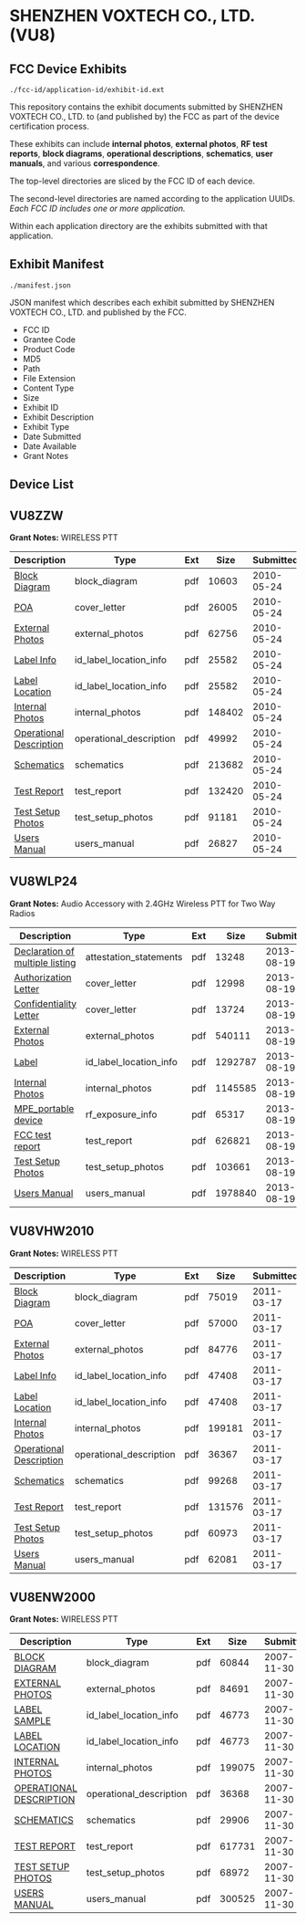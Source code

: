 # SHENZHEN VOXTECH CO., LTD. (VU8)
## FCC Device Exhibits

```
./fcc-id/application-id/exhibit-id.ext
```

This repository contains the exhibit documents submitted by SHENZHEN VOXTECH CO., LTD. to (and published by) the FCC as part of the device certification process.

These exhibits can include **internal photos**, **external photos**, **RF test reports**, **block diagrams**, **operational descriptions**, **schematics**, **user manuals**, and various **correspondence**.

The top-level directories are sliced by the FCC ID of each device.

The second-level directories are named according to the application UUIDs. *Each FCC ID includes one or more application.*

Within each application directory are the exhibits submitted with that application. 

## Exhibit Manifest

```
./manifest.json
```

JSON manifest which describes each exhibit submitted by SHENZHEN VOXTECH CO., LTD. and published by the FCC.

- FCC ID
- Grantee Code
- Product Code
- MD5
- Path
- File Extension
- Content Type
- Size
- Exhibit ID
- Exhibit Description
- Exhibit Type
- Date Submitted
- Date Available
- Grant Notes

## Device List
## VU8ZZW
**Grant Notes:** WIRELESS PTT

| Description | Type | Ext | Size | Submitted | Available |
| ----------- | ---- | --- | ---- | --------- | --------- |
| [Block Diagram](VU8ZZW/a409b36edee847148570f25b74e2edb0/1285158.pdf) | block_diagram | pdf | 10603 | 2010-05-24 | 2010-05-24 |
| [POA](VU8ZZW/a409b36edee847148570f25b74e2edb0/1285164.pdf) | cover_letter | pdf | 26005 | 2010-05-24 | 2010-05-24 |
| [External Photos](VU8ZZW/a409b36edee847148570f25b74e2edb0/1285159.pdf) | external_photos | pdf | 62756 | 2010-05-24 | 2010-05-24 |
| [Label Info](VU8ZZW/a409b36edee847148570f25b74e2edb0/1285161.pdf) | id_label_location_info | pdf | 25582 | 2010-05-24 | 2010-05-24 |
| [Label Location](VU8ZZW/a409b36edee847148570f25b74e2edb0/1285161.pdf) | id_label_location_info | pdf | 25582 | 2010-05-24 | 2010-05-24 |
| [Internal Photos](VU8ZZW/a409b36edee847148570f25b74e2edb0/1285160.pdf) | internal_photos | pdf | 148402 | 2010-05-24 | 2010-05-24 |
| [Operational Description](VU8ZZW/a409b36edee847148570f25b74e2edb0/1285163.pdf) | operational_description | pdf | 49992 | 2010-05-24 | 2010-05-24 |
| [Schematics](VU8ZZW/a409b36edee847148570f25b74e2edb0/1285165.pdf) | schematics | pdf | 213682 | 2010-05-24 | 2010-05-24 |
| [Test Report](VU8ZZW/a409b36edee847148570f25b74e2edb0/1285166.pdf) | test_report | pdf | 132420 | 2010-05-24 | 2010-05-24 |
| [Test Setup Photos](VU8ZZW/a409b36edee847148570f25b74e2edb0/1285168.pdf) | test_setup_photos | pdf | 91181 | 2010-05-24 | 2010-05-24 |
| [Users Manual](VU8ZZW/a409b36edee847148570f25b74e2edb0/1285169.pdf) | users_manual | pdf | 26827 | 2010-05-24 | 2010-05-24 |
## VU8WLP24
**Grant Notes:** Audio Accessory with 2.4GHz Wireless PTT for Two Way Radios

| Description | Type | Ext | Size | Submitted | Available |
| ----------- | ---- | --- | ---- | --------- | --------- |
| [Declaration of multiple listing](VU8WLP24/315ab1e6724fd326be0e8185ef72463f/2046130.pdf) | attestation_statements | pdf | 13248 | 2013-08-19 | 2013-08-19 |
| [Authorization Letter](VU8WLP24/315ab1e6724fd326be0e8185ef72463f/2046140.pdf) | cover_letter | pdf | 12998 | 2013-08-19 | 2013-08-19 |
| [Confidentiality Letter](VU8WLP24/315ab1e6724fd326be0e8185ef72463f/2046141.pdf) | cover_letter | pdf | 13724 | 2013-08-19 | 2013-08-19 |
| [External Photos](VU8WLP24/315ab1e6724fd326be0e8185ef72463f/2046131.pdf) | external_photos | pdf | 540111 | 2013-08-19 | 2014-02-15 |
| [Label](VU8WLP24/315ab1e6724fd326be0e8185ef72463f/2046129.pdf) | id_label_location_info | pdf | 1292787 | 2013-08-19 | 2013-08-19 |
| [Internal Photos](VU8WLP24/315ab1e6724fd326be0e8185ef72463f/2046137.pdf) | internal_photos | pdf | 1145585 | 2013-08-19 | 2014-02-15 |
| [MPE_portable device](VU8WLP24/315ab1e6724fd326be0e8185ef72463f/2046138.pdf) | rf_exposure_info | pdf | 65317 | 2013-08-19 | 2013-08-19 |
| [FCC test report](VU8WLP24/315ab1e6724fd326be0e8185ef72463f/2046134.pdf) | test_report | pdf | 626821 | 2013-08-19 | 2013-08-19 |
| [Test Setup Photos](VU8WLP24/315ab1e6724fd326be0e8185ef72463f/2046135.pdf) | test_setup_photos | pdf | 103661 | 2013-08-19 | 2014-02-15 |
| [Users Manual](VU8WLP24/315ab1e6724fd326be0e8185ef72463f/2046136.pdf) | users_manual | pdf | 1978840 | 2013-08-19 | 2014-02-15 |
## VU8VHW2010
**Grant Notes:** WIRELESS PTT

| Description | Type | Ext | Size | Submitted | Available |
| ----------- | ---- | --- | ---- | --------- | --------- |
| [Block Diagram](VU8VHW2010/09964df3f4993b7e76a568156b38bb63/1432860.pdf) | block_diagram | pdf | 75019 | 2011-03-17 | 2011-03-17 |
| [POA](VU8VHW2010/09964df3f4993b7e76a568156b38bb63/1432866.pdf) | cover_letter | pdf | 57000 | 2011-03-17 | 2011-03-17 |
| [External Photos](VU8VHW2010/09964df3f4993b7e76a568156b38bb63/1432861.pdf) | external_photos | pdf | 84776 | 2011-03-17 | 2011-03-17 |
| [Label Info](VU8VHW2010/09964df3f4993b7e76a568156b38bb63/1432863.pdf) | id_label_location_info | pdf | 47408 | 2011-03-17 | 2011-03-17 |
| [Label Location](VU8VHW2010/09964df3f4993b7e76a568156b38bb63/1432863.pdf) | id_label_location_info | pdf | 47408 | 2011-03-17 | 2011-03-17 |
| [Internal Photos](VU8VHW2010/09964df3f4993b7e76a568156b38bb63/1432862.pdf) | internal_photos | pdf | 199181 | 2011-03-17 | 2011-03-17 |
| [Operational Description](VU8VHW2010/09964df3f4993b7e76a568156b38bb63/1432865.pdf) | operational_description | pdf | 36367 | 2011-03-17 | 2011-03-17 |
| [Schematics](VU8VHW2010/09964df3f4993b7e76a568156b38bb63/1432867.pdf) | schematics | pdf | 99268 | 2011-03-17 | 2011-03-17 |
| [Test Report](VU8VHW2010/09964df3f4993b7e76a568156b38bb63/1432868.pdf) | test_report | pdf | 131576 | 2011-03-17 | 2011-03-17 |
| [Test Setup Photos](VU8VHW2010/09964df3f4993b7e76a568156b38bb63/1432869.pdf) | test_setup_photos | pdf | 60973 | 2011-03-17 | 2011-03-17 |
| [Users Manual](VU8VHW2010/09964df3f4993b7e76a568156b38bb63/1432870.pdf) | users_manual | pdf | 62081 | 2011-03-17 | 2011-03-17 |
## VU8ENW2000
**Grant Notes:** WIRELESS PTT

| Description | Type | Ext | Size | Submitted | Available |
| ----------- | ---- | --- | ---- | --------- | --------- |
| [BLOCK DIAGRAM](VU8ENW2000/9eb4a7626a333292c7859701b585acce/874332.pdf) | block_diagram | pdf | 60844 | 2007-11-30 | 2007-11-30 |
| [EXTERNAL PHOTOS](VU8ENW2000/9eb4a7626a333292c7859701b585acce/874334.pdf) | external_photos | pdf | 84691 | 2007-11-30 | 2007-11-30 |
| [LABEL SAMPLE](VU8ENW2000/9eb4a7626a333292c7859701b585acce/874336.pdf) | id_label_location_info | pdf | 46773 | 2007-11-30 | 2007-11-30 |
| [LABEL LOCATION](VU8ENW2000/9eb4a7626a333292c7859701b585acce/874336.pdf) | id_label_location_info | pdf | 46773 | 2007-11-30 | 2007-11-30 |
| [INTERNAL PHOTOS](VU8ENW2000/9eb4a7626a333292c7859701b585acce/874335.pdf) | internal_photos | pdf | 199075 | 2007-11-30 | 2007-11-30 |
| [OPERATIONAL DESCRIPTION](VU8ENW2000/9eb4a7626a333292c7859701b585acce/874333.pdf) | operational_description | pdf | 36368 | 2007-11-30 | 2007-11-30 |
| [SCHEMATICS](VU8ENW2000/9eb4a7626a333292c7859701b585acce/874338.pdf) | schematics | pdf | 29906 | 2007-11-30 | 2007-11-30 |
| [TEST REPORT](VU8ENW2000/9eb4a7626a333292c7859701b585acce/874339.pdf) | test_report | pdf | 617731 | 2007-11-30 | 2007-11-30 |
| [TEST SETUP PHOTOS](VU8ENW2000/9eb4a7626a333292c7859701b585acce/874340.pdf) | test_setup_photos | pdf | 68972 | 2007-11-30 | 2007-11-30 |
| [USERS MANUAL](VU8ENW2000/9eb4a7626a333292c7859701b585acce/874341.pdf) | users_manual | pdf | 300525 | 2007-11-30 | 2007-11-30 |
